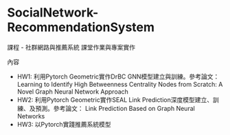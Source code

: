 # SocialNetwork-RecommendationSystem
課程 - 社群網路與推薦系統 課堂作業與專案實作

內容
* HW1: 利用Pytorch Geometric實作DrBC GNN模型建立與訓練。參考論文：Learning to Identify High Betweenness Centrality Nodes from Scratch: A Novel Graph Neural Network Approach
* HW2: 利用Pytorch Geometric實作SEAL Link Prediction深度模型建立、訓練、及預測。參考論文： Link Prediction Based on Graph Neural Networks
* HW3: 以Pytorch實踐推薦系統模型
